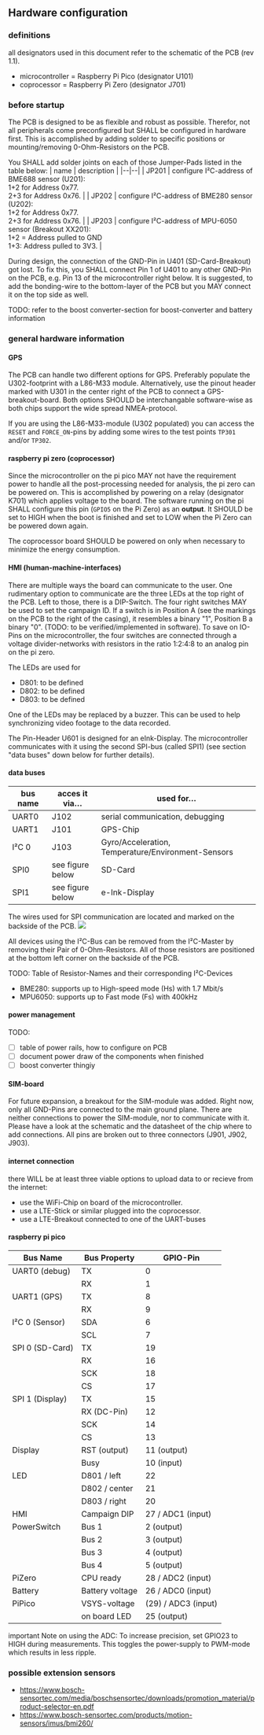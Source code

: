 ## Hardware configuration

### definitions
all designators used in this document refer to the schematic of the PCB (rev 1.1).
- microcontroller = Raspberry Pi Pico (designator U101)
- coprocessor = Raspberry Pi Zero (designator J701)

### before startup
The PCB is designed to be as flexible and robust as possible. Therefor, not all peripherals come preconfigured but SHALL be configured in hardware first.
This is accomplished by adding solder to specific positions or mounting/removing 0-Ohm-Resistors on the PCB.


You SHALL add solder joints on each of those Jumper-Pads listed in the table below:
| name | description |
|--|--|
| JP201 | configure I²C-address of BME688 sensor (U201): <br>1+2 for Address 0x77. <br> 2+3 for Address 0x76. |
| JP202 | configure I²C-address of BME280 sensor (U202): <br>1+2 for Address 0x77. <br> 2+3 for Address 0x76. |
| JP203 | configure I²C-address of MPU-6050 sensor (Breakout XX201): <br>1+2 = Address pulled to GND <br>1+3: Address pulled to 3V3. |



During design, the connection of the GND-Pin in U401 (SD-Card-Breakout) got lost. To fix this, you SHALL connect Pin 1 of U401 to any other GND-Pin on the PCB, e.g. Pin 13 of the microcontroller right below. It is suggested, to add the bonding-wire to the bottom-layer of the PCB but you MAY connect it on the top side as well.

TODO: refer to the boost converter-section for boost-converter and battery information


### general hardware information

#### GPS
The PCB can handle two different options for GPS. Preferably populate the U302-footprint with a L86-M33 module. Alternatively, use the pinout header marked with U301 in the center right of the PCB to connect a GPS-breakout-board. Both options SHOULD be interchangable software-wise as both chips support the wide spread NMEA-protocol.

If you are using the L86-M33-module (U302 populated) you can access the `RESET` and `FORCE_ON`-pins by adding some wires to the test points `TP301` and/or `TP302`. 

#### raspberry pi zero (coprocessor)
Since the microcontroller on the pi pico MAY not have the requirement power to handle all the post-processing needed for analysis, the pi zero can be powered on. This is accomplished by powering on a relay (designator K701) which applies voltage to the board. The software running on the pi SHALL configure this pin (`GPIO5` on the Pi Zero) as an **output**. It SHOULD be set to HIGH when the boot is finished and set to LOW when the Pi Zero can be powered down again.

The coprocessor board SHOULD be powered on only when necessary to minimize the energy consumption.

#### HMI (human-machine-interfaces)

There are multiple ways the board can communicate to the user. One rudimentary option to communicate are the three LEDs at the top right of the PCB. Left to those, there is a DIP-Switch. The four right switches MAY be used to set the campaign ID. If a switch is in Position A (see the markings on the PCB to the right of the casing), it resembles a binary "1", Position B a binary "0". (TODO: to be verified/implemented in software). To save on IO-Pins on the microcontroller, the four switches are connected through a voltage divider-networks with resistors in the ratio 1:2:4:8 to an analog pin on the pi zero.

The LEDs are used for 
- D801: to be defined
- D802: to be defined
- D803: to be defined

One of the LEDs may be replaced by a buzzer. This can be used to help synchronizing video footage to the data recorded.

The Pin-Header U601 is designed for an eInk-Display. The microcontroller communicates with it using the second SPI-bus (called SPI1) (see section "data buses" down below for further details). 

#### data buses

|bus name |acces it via…| used for… |
|--|--|--|
| UART0 | J102 | serial communication, debugging |
| UART1 | J101 | GPS-Chip|
| I²C 0 | J103 | Gyro/Acceleration, Temperature/Environment-Sensors|
| SPI0  | see figure below | SD-Card |
| SPI1  | see figure below | e-Ink-Display |

The wires used for SPI communication are located and marked on the backside of the PCB.
![](assets/spi_access_location.png)


All devices using the I²C-Bus can be removed from the I²C-Master by removing their Pair of 0-Ohm-Resistors. All of those resistors are positioned at the bottom left corner on the backside of the PCB.

TODO: Table of Resistor-Names and their corresponding I²C-Devices


- BME280: supports up to High-speed mode (Hs) with 1.7 Mbit/s
- MPU6050: supports up to Fast mode (Fs) with 400kHz

#### power management

TODO:
- [ ] table of power rails, how to configure on PCB
- [ ] document power draw of the components when finished
- [ ] boost converter thingiy

#### SIM-board
For future expansion, a breakout for the SIM-module was added. Right now, only all GND-Pins are connected to the main ground plane. There are neither connections to power the SIM-module, nor to communicate with it. Please have a look at the schematic and the datasheet of the chip where to add connections. All pins are broken out to three connectors (J901, J902, J903).

#### internet connection
there WILL be at least three viable options to upload data to or recieve from the internet:
- use the WiFi-Chip on board of the microcontroller.
- use a LTE-Stick or similar plugged into the coprocessor.
- use a LTE-Breakout connected to one of the UART-buses

#### raspberry pi pico

| Bus Name      | Bus Property | GPIO-Pin |
|---------------|--------------|----------|
| UART0 (debug) | TX           | 0        |
|               | RX           | 1        |
| UART1 (GPS)   | TX           | 8        |
|               | RX           | 9        |
| I²C 0 (Sensor)| SDA          | 6        |
|               | SCL          | 7        |
|SPI 0 (SD-Card)| TX           | 19       |
|               | RX           | 16       |
|               | SCK          | 18       |
|               | CS           | 17       |
|SPI 1 (Display)| TX           | 15       |
|               | RX (DC-Pin)  | 12       |
|               | SCK          | 14       |
|               | CS           | 13       |
| Display       | RST (output) | 11 (output) |
|               | Busy         | 10 (input) |
| LED           | D801 / left  | 22       |
|               | D802 / center| 21       |
|               | D803 / right | 20       |
| HMI           | Campaign DIP | 27 / ADC1 (input) |
| PowerSwitch   | Bus 1        | 2 (output) |
|               | Bus 2        | 3 (output) |
|               | Bus 3        | 4 (output) |
|               | Bus 4        | 5 (output) |
| PiZero        | CPU ready    | 28 / ADC2 (input) |
| Battery       | Battery voltage | 26 / ADC0 (input) |
| PiPico        | VSYS-voltage | (29) / ADC3 (input) |
|               | on board LED | 25 (output) |


important Note on using the ADC: To increase precision, set GPIO23 to HIGH during measurements. This toggles the power-supply to PWM-mode which results in less ripple.


### possible extension sensors
- https://www.bosch-sensortec.com/media/boschsensortec/downloads/promotion_material/product-selector-en.pdf
- https://www.bosch-sensortec.com/products/motion-sensors/imus/bmi260/